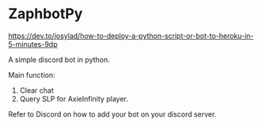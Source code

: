 # ZaphbotPy

https://dev.to/josylad/how-to-deploy-a-python-script-or-bot-to-heroku-in-5-minutes-9dp


A simple discord bot in python.

Main function:
1. Clear chat
2. Query SLP for AxieInfinity player.

Refer to Discord on how to add your bot on your discord server.

